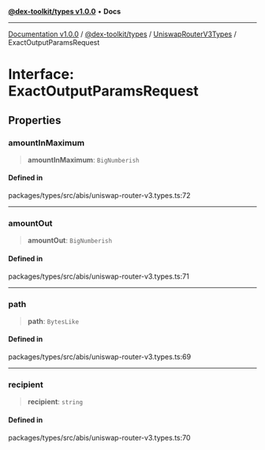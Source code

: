 [**@dex-toolkit/types v1.0.0**](../../../README.md) • **Docs**

***

[Documentation v1.0.0](../../../../../packages.md) / [@dex-toolkit/types](../../../README.md) / [UniswapRouterV3Types](../README.md) / ExactOutputParamsRequest

# Interface: ExactOutputParamsRequest

## Properties

### amountInMaximum

> **amountInMaximum**: `BigNumberish`

#### Defined in

packages/types/src/abis/uniswap-router-v3.types.ts:72

***

### amountOut

> **amountOut**: `BigNumberish`

#### Defined in

packages/types/src/abis/uniswap-router-v3.types.ts:71

***

### path

> **path**: `BytesLike`

#### Defined in

packages/types/src/abis/uniswap-router-v3.types.ts:69

***

### recipient

> **recipient**: `string`

#### Defined in

packages/types/src/abis/uniswap-router-v3.types.ts:70
